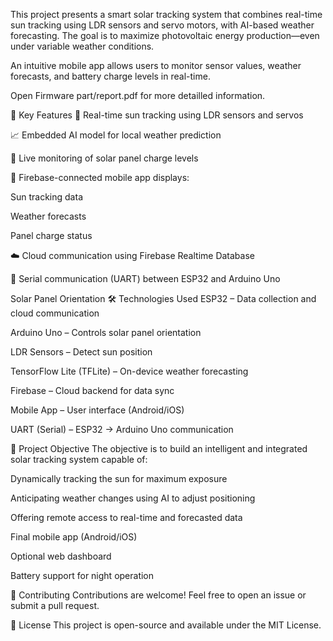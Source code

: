 This project presents a smart solar tracking system that combines real-time sun tracking using LDR sensors and servo motors, with AI-based weather forecasting. The goal is to maximize photovoltaic energy production—even under variable weather conditions.

An intuitive mobile app allows users to monitor sensor values, weather forecasts, and battery charge levels in real-time.

Open Firmware part/report.pdf for more detailled information.

🔧 Key Features
🎯 Real-time sun tracking using LDR sensors and servos

📈 Embedded AI model for local weather prediction

🔋 Live monitoring of solar panel charge levels

📲 Firebase-connected mobile app displays:

Sun tracking data

Weather forecasts

Panel charge status

☁️ Cloud communication using Firebase Realtime Database

🔁 Serial communication (UART) between ESP32 and Arduino Uno

Solar Panel Orientation
🛠️ Technologies Used
ESP32 – Data collection and cloud communication

Arduino Uno – Controls solar panel orientation

LDR Sensors – Detect sun position

TensorFlow Lite (TFLite) – On-device weather forecasting

Firebase – Cloud backend for data sync

Mobile App – User interface (Android/iOS)

UART (Serial) – ESP32 → Arduino Uno communication

🎯 Project Objective
The objective is to build an intelligent and integrated solar tracking system capable of:

Dynamically tracking the sun for maximum exposure

Anticipating weather changes using AI to adjust positioning

Offering remote access to real-time and forecasted data

 Final mobile app (Android/iOS)

 Optional web dashboard

 Battery support for night operation

🤝 Contributing
Contributions are welcome! Feel free to open an issue or submit a pull request.

📄 License
This project is open-source and available under the MIT License.

